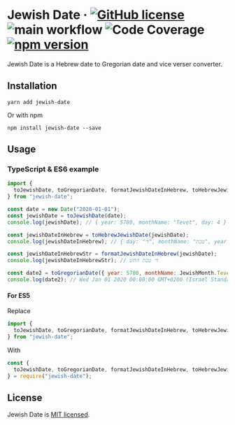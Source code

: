 # Jewish Date &middot; [![GitHub license](https://img.shields.io/badge/license-MIT-blue.svg)](https://github.com/Shmulik-Kravitz/jewish-date/blob/master/LICENSE) ![main workflow](https://github.com/Shmulik-Kravitz/jewish-date/actions/workflows/main.yml/badge.svg) ![Code Coverage](https://img.shields.io/badge/Code%20Coverage-100%25-success?style=flat) [![npm version](https://img.shields.io/npm/v/jewish-date.svg?style=flat)](https://www.npmjs.com/package/jewish-date)

Jewish Date is a Hebrew date to Gregorian date and vice verser converter.

## Installation

```console
yarn add jewish-date
```

Or with npm

```console
npm install jewish-date --save
```

## Usage

### TypeScript & ES6 example

```js
import {
  toJewishDate, toGregorianDate, formatJewishDateInHebrew, toHebrewJewishDate, JewishMonth
} from "jewish-date";

const date = new Date("2020-01-01");
const jewishDate = toJewishDate(date);
console.log(jewishDate); // { year: 5780, monthName: "Tevet", day: 4 }

const jewishDateInHebrew = toHebrewJewishDate(jewishDate);
console.log(jewishDateInHebrew); // { day: "ד׳", monthName: "טבת", year: "התש״פ" }

const jewishDateInHebrewStr = formatJewishDateInHebrew(jewishDate);
console.log(jewishDateInHebrewStr); // ד׳ טבת התש

const date2 = toGregorianDate({ year: 5780, monthName: JewishMonth.Tevet, day: 4 });
console.log(date2); // Wed Jan 01 2020 00:00:00 GMT+0200 (Israel Standard Time)

```

#### For ES5

Replace

```js
import {
  toJewishDate, toGregorianDate, formatJewishDateInHebrew, toHebrewJewishDate
} from "jewish-date";
```

With

```js
const {
  toJewishDate, toGregorianDate, formatJewishDateInHebrew, toHebrewJewishDate
} = require("jewish-date");
```

## License

Jewish Date is [MIT licensed](https://github.com/Shmulik-Kravitz/jewish-date/blob/master/LICENSE).

